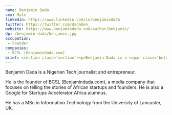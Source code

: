 ```yaml
---
name: Benjamin Dada
sex: Male
linkedin: https://www.linkedin.com/in/benjamindada
twitter: https://twitter.com/dadaben_
website: https://www.benjamindada.com/author/benjamin/
dp: /benjamin-dada/benjamin.jpg
occupation:
 - Founder
companies:
 - BCSL (Benjamindada.com)
brief: <section class='section'><p>Benjamin Dada is a <span class='bold'>Tech journalist and entrepreneur</span> based in Lagos, Nigeria. He is the founder of <span class='bold'>BCSL (Benjamindada.com)</span>, a media company that focuses on telling the stories of African startups and founders. He is also a <span class='bold'>Google for Startups Accelerator Africa</span> alumnus.</p></section>
---
```


<section class='section'>
<p>Benjamin Dada is a <span class='bold'>Nigerian Tech journalist and entrepreneur</span>.</p>
<p>He is the founder of <span class='bold'>BCSL (Benjamindada.com)</span>, a media company that focuses on telling the stories of African startups and founders. He is also a <span class='bold'>Google for Startups Accelerator Africa</span> alumnus.
</p>
<p>
He has a MSc in Information Technology from the University of Lancaster, UK.
</p>
</section>
